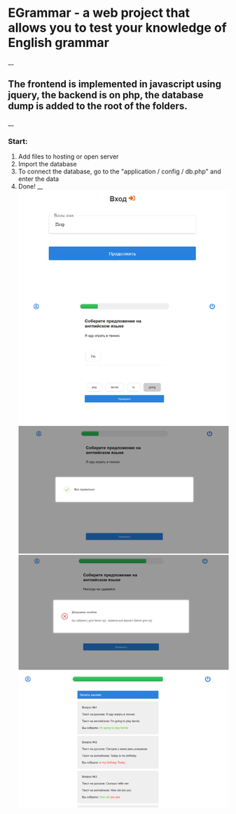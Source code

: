 # EGrammar - a web project that allows you to test your knowledge of English grammar
__
## The frontend is implemented in javascript using jquery, the backend is on php, the database dump is added to the root of the folders.
__
### Start:
1) Add files to hosting or open server
2) Import the database
3) To connect the database, go to the "application / config / db.php" and enter the data
4) Done!
__
![alt tag](https://github.com/Gi3a/EGrammar/blob/main/.git_pictures/Screenshot_1.png)
![alt tag](https://github.com/Gi3a/EGrammar/blob/main/.git_pictures/Screenshot_2.png)
![alt tag](https://github.com/Gi3a/EGrammar/blob/main/.git_pictures/Screenshot_3.png)
![alt tag](https://github.com/Gi3a/EGrammar/blob/main/.git_pictures/Screenshot_4.png)
![alt tag](https://github.com/Gi3a/EGrammar/blob/main/.git_pictures/Screenshot_5.png)

